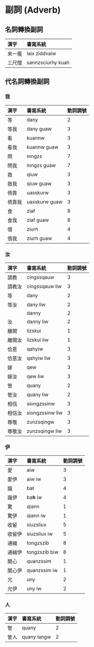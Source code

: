 # 副詞 (Adverb)

## 名詞轉換副詞

| 漢字 | 書寫系統 |
| :--- | :--- |
| 來一擺 | laix ziddvaiw |
| 三尺闊 | sannzsciurhy kuah |

## 代名詞轉換副詞

### 我

| 漢字 | 書寫系統 | 動詞調號 |
| :--- | :--- | :--- |
| 等 | dany | 2 |
| 等我 | dany guaw | 3 |
| 看 | kuannw | 3 |
| 看我 | kuannw guaw | 3 |
| 問 | mngzs | 7 |
| 問我 | mngzs guaw | 7 |
| 救 | qiuw | 3|
| 救我 | qiuw guaw | 3 |
| 倚靠 | uasskurw | 3 |
| 倚靠我 | uasskurw guaw | 3 |
| 食 | ziaf | 8 |
| 食我 | ziaf guaw | 8 |
| 借 | ziurh | 4 |
| 借我 | ziurh guaw | 4 |

### 汝

| 漢字 | 書寫系統 | 動詞調號 |
| :--- | :--- | :--- |
| 請教 | cingssqauw | 3 |
| 請教汝 | cingssqauw liw | 3 |
| 等 | dany | 2 |
| 等汝 | dany liw | 2 |
| | danny | 2 |
| 汝 | danny liw | 2 |
| 離開 | lizskui | 1 |
| 離開汝 | lizskui liw | 1 |
| 佮意 | qahyiw | 3 |
| 佮意汝 | qahyiw liw | 3 |
| 嫁 | qew | 3 |
| 嫁汝 | qew liw | 3 |
| 管 | quany | 2 |
| 管汝 | quany liw | 2 |
| 相信 | siongzssinw | 3 |
| 相信汝 | siongzssinw liw | 3 |
| 尊敬 | zunzsqingw | 3 |
| 尊敬汝 | zunzsqingw liw | 3 |

### 伊

| 漢字 | 書寫系統 | 動詞調號 |
| :--- | :--- | :--- |
| 愛 | aiw | 3 |
| 愛伊 | aiw iw | 3 |
| 識 | bat | 4 |
| 識伊 | ba**h** iw | 4 |
| 驚 | qiann | 1 |
| 驚伊 | qiann iw | 1 |
| 收留 | siuzsliux | 5 |
| 收留伊 | siuzsliux iw | 5 |
| 通緝 | tongzszib | 8 |
| 通緝伊 | tongzszib biw | 8 |
| 關心 | quanzssim | 1 |
| 關心伊 | quanzssim iw | 1 |
| 允 | uny | 2 |
| 允伊 | uny iw | 2 |

### 人

| 漢字 | 書寫系統 | 動詞調號 |
| :--- | :--- | :--- |
| 管 | quany | 2 |
| 管人 | quany langw | 2 |
